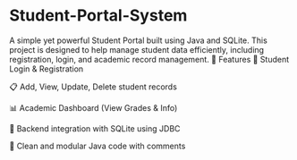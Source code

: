 # Student-Portal-System
A simple yet powerful Student Portal built using Java and SQLite. This project is designed to help manage student data efficiently, including registration, login, and academic record management.
🚀 Features
🔐 Student Login & Registration

📋 Add, View, Update, Delete student records

📊 Academic Dashboard (View Grades & Info)

💾 Backend integration with SQLite using JDBC

🧹 Clean and modular Java code with comments
